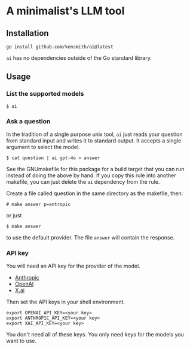# A minimalist's LLM tool

## Installation

```
go install github.com/kensmith/ai@latest
```

`ai` has no dependencies outside of the Go standard library.

## Usage

### List the supported models

```
$ ai
```

### Ask a question

In the tradition of a single purpose unix tool, `ai` just reads your question
from standard input and writes it to standard output. It accepts a single
argument to select the model.

```
$ cat question | ai gpt-4o > answer
```

See the GNUmakefile for this package for a build target that
you can run instead of doing the above by hand. If you copy
this rule into another makefile, you can just delete the
`ai` dependency from the rule.

Create a file called question in the same directory as the
makefile, then:

```
# make answer p=antropic
```

or just

```
$ make answer
```

to use the default provider. The file `answer` will contain the response.

### API key

You will need an API key for the provider of the model.
* [Anthropic](https://www.anthropic.com/api)
* [OpenAI](https://openai.com/api/)
* [X.ai](https://x.ai/api)

Then set the API keys in your shell environment.

```
export OPENAI_API_KEY=<your key>
export ANTHROPIC_API_KEY=<your key>
export XAI_API_KEY=<your key>
```

You don't need all of these keys. You only need keys for the models you want to
use.

<!--
vim:tw=60:
-->

